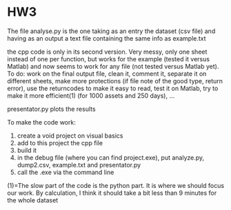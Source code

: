 # HW3
The file analyse.py is the one taking as an entry the dataset (csv file) and having as an output a text file containing the same info as example.txt

the cpp code is only in its second version. Very messy, only one sheet instead of one per function, but works for the example (tested it versus Matlab) and now seems to work for any file (not tested versus Matlab yet).
To do: work on the final output file, clean it, comment it, separate it on different sheets, make more protections (if file note of the good type, return error), use the returncodes to make it easy to read, test it on Matlab, try to make it more efficient(1) (for 1000 assets and 250 days), ...

presentator.py plots the results

To make the code work: 
1) create a void project on visual basics
2) add to this project the cpp file
3) build it
4) in the debug file (where you can find project.exe), put analyze.py, dump2.csv, example.txt and presentator.py
5) call the .exe via the command line



(1)=The slow part of the code is the python part. It is where we should focus our work. By calculation, I think it should take a bit less than 9 minutes for the whole dataset
